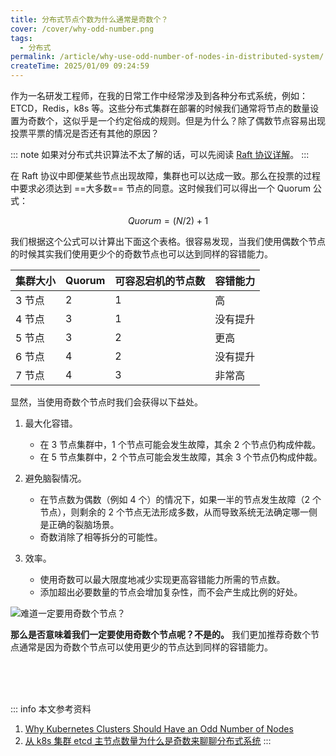 ```yaml
---
title: 分布式节点个数为什么通常是奇数个？
cover: /cover/why-odd-number.png
tags:
  - 分布式
permalink: /article/why-use-odd-number-of-nodes-in-distributed-system/
createTime: 2025/01/09 09:24:59
---
```

作为一名研发工程师，在我的日常工作中经常涉及到各种分布式系统，例如：ETCD，Redis，k8s 等。这些分布式集群在部署的时候我们通常将节点的数量设置为奇数个，这似乎是一个约定俗成的规则。但是为什么？除了偶数节点容易出现投票平票的情况是否还有其他的原因？
<!-- more -->

::: note 如果对分布式共识算法不太了解的话，可以先阅读 [Raft 协议详解](/article/wr4ufchz/)。
:::

在 Raft 协议中即便某些节点出现故障，集群也可以达成一致。那么在投票的过程中要求必须达到 ==大多数== 节点的同意。这时候我们可以得出一个 Quorum 公式：

$$
Quorum = (N / 2) + 1
$$

我们根据这个公式可以计算出下面这个表格。很容易发现，当我们使用偶数个节点的时候其实我们使用更少个的奇数节点也可以达到同样的容错能力。

| 集群大小 | Quorum | 可容忍宕机的节点数 | 容错能力 |
| -------- | ------ | ------------------ | -------- |
| 3 节点   | 2      | 1                  | 高       |
| 4 节点   | 3      | 1                  | 没有提升 |
| 5 节点   | 3      | 2                  | 更高     |
| 6 节点   | 4      | 2                  | 没有提升 |
| 7 节点   | 4      | 3                  | 非常高   |


显然，当使用奇数个节点时我们会获得以下益处。

1. 最大化容错。
   - 在 3 节点集群中，1 个节点可能会发生故障，其余 2 个节点仍构成仲裁。
   - 在 5 节点集群中，2 个节点可能会发生故障，其余 3 个节点仍构成仲裁。

2. 避免脑裂情况。
   - 在节点数为偶数（例如 4 个）的情况下，如果一半的节点发生故障（2 个节点），则剩余的 2 个节点无法形成多数，从而导致系统无法确定哪一侧是正确的裂脑场景。
   - 奇数消除了相等拆分的可能性。

3. 效率。
   - 使用奇数可以最大限度地减少实现更高容错能力所需的节点数。
   - 添加超出必要数量的节点会增加复杂性，而不会产生成比例的好处。

![难道一定要用奇数个节点？](/cover/why-odd-number.png)

**那么是否意味着我们一定要使用奇数个节点呢？不是的。** 我们更加推荐奇数个节点通常是因为奇数个节点可以使用更少的节点达到同样的容错能力。

<br /><br /><br />

::: info 本文参考资料
1. [Why Kubernetes Clusters Should Have an Odd Number of Nodes](https://cloudcuddler.com/why-kubernetes-clusters-should-have-an-odd-number-of-nodes/)
2. [从 k8s 集群 etcd 主节点数量为什么是奇数来聊聊分布式系统](https://www.cnblogs.com/LLj-cnblogs/articles/17443126.html)
:::
